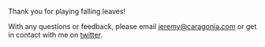 Thank you for playing falling leaves!

With any questions or feedback, please email jeremy@caragonia.com or get in contact with me on [twitter](https://www.twitter.com/jerrutledge/). 

